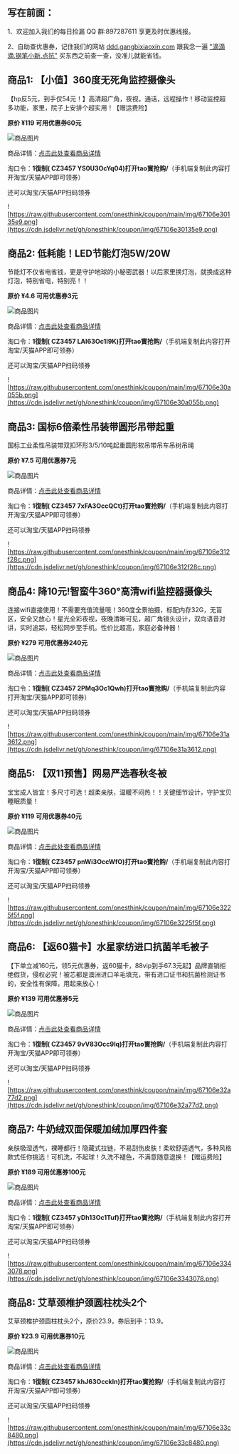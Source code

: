 ## 写在前面：

1、欢迎加入我们的每日捡漏 QQ 群:897287611 享更及时优惠线报。

2、自助查优惠券，记住我们的网站 [ddd.gangbixiaoxin.com](https://ddd.gangbixiaoxin.com) 跟我念一遍 ["滴滴滴.钢笔小新.点抗"](https://ddd.gangbixiaoxin.com) 买东西之前查一查，没准儿就能省钱。

## 商品1: 【小值】360度无死角监控摄像头

【hp反5元，到手仅54元！】高清超广角，夜视，通话，远程操作！移动监控超多功能，家里，院子上安排个超实用！【赠运费险】

**原价 ¥119 可用优惠券60元**

![商品图片](https://img.alicdn.com/i1/2216266279484/O1CN01Zr35N42JvjFCkeudh_!!2216266279484.png)

商品详情：[点击此处查看商品详情](https://s.click.taobao.com/t?e=m%3D2%26s%3Ds%2BcHNTDpkANw4vFB6t2Z2ueEDrYVVa64yK8Cckff7TVRAdhuF14FMZQsmHba1ajnlovu%2FCElQOvWbLW7uhxyboGvCrJWHk1%2FTyVl44vrPmd3miNKHWpinpVm%2FOAUUFw71qrpxiwMoCNxc1AtbZGVS9D941LpC6IC1P3GWNl5VdrNEPXytV9ALoS4zvCRUrquoyF83giXy5y2V1%2FjOpsUEC6%2FQXV782Fvxgaouge2N12rls3YwB34zNphxjZ8l8WFDGgNPqIZgqAbkJ5QxPS2Ci%2FKfJmqgrYAfWsUjZoD5RCBgv0bDtnbQrYT5drX0Nz0Dseal0NfMDXJpWvVCAyWdKJn5AyUbPoV&amp;union_lens=lensId:TAPI@1729130017@212b46e6_12b1_192982e33f7_9e57@01)

淘口令：**1復制( CZ3457 YS0U3OcYq04)打开tao寳抢购/**（手机端复制此内容打开淘宝/天猫APP即可领券）</p>

还可以淘宝/天猫APP扫码领券

![https://raw.githubusercontent.com/onesthink/coupon/main/img/67106e30135e9.png](https://cdn.jsdelivr.net/gh/onesthink/coupon/img/67106e30135e9.png)

## 商品2: 低耗能！LED节能灯泡5W/20W

节能灯不仅省电省钱，更是守护地球的小秘密武器！以后家里换灯泡，就换成这种灯泡，特别省电，特别亮！！

**原价 ¥4.6 可用优惠券3元**

![商品图片](https://img.alicdn.com/imgextra/i2/1871181447/O1CN01Gi1doo1MYm6JKOqjz_!!1871181447.jpg)

商品详情：[点击此处查看商品详情](https://s.click.taobao.com/t?e=m%3D2%26s%3DWBbQfqOz1zhw4vFB6t2Z2ueEDrYVVa64yK8Cckff7TVRAdhuF14FMXGh%2FDNF91jSJ1gyddu7kN%2FWbLW7uhxyboGvCrJWHk1%2FTyVl44vrPmd3miNKHWpinpVm%2FOAUUFw71qrpxiwMoCNxc1AtbZGVSxcmzWsuSGjlII%2F%2F1mbgO47NEPXytV9ALoS4zvCRUrquEBMXzFO8lg6HM1PvymBGFkc2AUcMEOPJQfMb88Xj9G46Ez%2B%2FLGmaUg5IwGOWTWFGUMFg%2B8nZGihTU1UpnLcQJ9kYvQZuIwx3oGeIQL4Fi9FDZ%2FGNTCH4OZbYYrxaBK23hgcbUccTft%2B228n1ngbVmA%3D%3D&amp;union_lens=lensId:TAPI@1729130020@21070768_12ce_192982e3d61_2473@01)

淘口令：**1復制( CZ3457 LAI63Oc1I9K)打开tao寳抢购/**（手机端复制此内容打开淘宝/天猫APP即可领券）</p>

还可以淘宝/天猫APP扫码领券

![https://raw.githubusercontent.com/onesthink/coupon/main/img/67106e30a055b.png](https://cdn.jsdelivr.net/gh/onesthink/coupon/img/67106e30a055b.png)

## 商品3: 国标6倍柔性吊装带圆形吊带起重

国标工业柔性吊装带双扣环形3/5/10吨起重圆形软吊带吊车吊树吊绳

**原价 ¥7.5 可用优惠券7元**

![商品图片](https://img.alicdn.com/bao/uploaded/i3/2207799908501/O1CN010tlrEH2CfVwCkZrRs_!!0-item_pic.jpg)

商品详情：[点击此处查看商品详情](https://s.click.taobao.com/t?e=m%3D2%26s%3DlInhpj2ADNBw4vFB6t2Z2ueEDrYVVa64yK8Cckff7TVRAdhuF14FMXGh%2FDNF91jS8sviUM61dt3WbLW7uhxyboGvCrJWHk1%2FTyVl44vrPmd3miNKHWpinpVm%2FOAUUFw71qrpxiwMoCNxc1AtbZGVS%2FpKWYNWEeHthi4eBk2qg2%2FNEPXytV9ALoS4zvCRUrqu4CjdFp7roI9wa0BzaAvR54lDJpqOQt3zvXeIaO7vL3KUbS4gV%2FEIg35VtXrcKG6pfVBSnRzJSzxTU1UpnLcQJ9kYvQZuIwx3oGeIQL4Fi9EtBOMsSGsn1g1qHmamN0nVhgcbUccTft%2B228n1ngbVmA%3D%3D&amp;union_lens=lensId:TAPI@1729130022@0b5e1429_136f_192982e46d6_8d93@01)

淘口令：**1復制( CZ3457 7xFA3OccQCt)打开tao寳抢购/**（手机端复制此内容打开淘宝/天猫APP即可领券）</p>

还可以淘宝/天猫APP扫码领券

![https://raw.githubusercontent.com/onesthink/coupon/main/img/67106e312f28c.png](https://cdn.jsdelivr.net/gh/onesthink/coupon/img/67106e312f28c.png)

## 商品4: 降10元!智蛮牛360°高清wifi监控器摄像头

连接wifi直接使用！不需要充值流量哦！360度全景拍摄，标配内存32G，无盲区，安全又放心！星光全彩夜视，夜晚清晰可见，超广角镜头设计，双向语音对讲，实时追踪，轻松同步至手机。性价比超高，家庭必备神器！

**原价 ¥279 可用优惠券240元**

![商品图片](https://img.alicdn.com/i1/2200827807654/O1CN01joHHWk26PaRC8BlcN_!!2200827807654.jpg)

商品详情：[点击此处查看商品详情](https://s.click.taobao.com/t?e=m%3D2%26s%3D9%2F6%2FSVUyDypw4vFB6t2Z2ueEDrYVVa64yK8Cckff7TVRAdhuF14FMXGh%2FDNF91jSxq3IhSJN6GTWbLW7uhxyboGvCrJWHk1%2FTyVl44vrPmd3miNKHWpinpVm%2FOAUUFw71qrpxiwMoCNxc1AtbZGVS7LKXsYg9wHS%2FfZcaZlFcd3NEPXytV9ALoS4zvCRUrqu7DVKqh2%2Fwpm7YfA1doOngy7M4ZIsAqgGVT42sgTqfw9KYTmn2cuiUjvmlgV4%2B7Js5bA7F%2FZt1IYbkJ5QxPS2Ci%2FKfJmqgrYAfWsUjZoD5RBNt4HZ6HiEl7Ok%2FfMBw52EDseal0NfMDXJpWvVCAyWdKJn5AyUbPoV&amp;union_lens=lensId:TAPI@1729130024@21666f14_12ed_192982e4ea4_d57d@01)

淘口令：**1復制( CZ3457 2PMq3Oc1Qwh)打开tao寳抢购/**（手机端复制此内容打开淘宝/天猫APP即可领券）</p>

还可以淘宝/天猫APP扫码领券

![https://raw.githubusercontent.com/onesthink/coupon/main/img/67106e31a3612.png](https://cdn.jsdelivr.net/gh/onesthink/coupon/img/67106e31a3612.png)

## 商品5: 【双11预售】网易严选春秋冬被

宝宝成人皆宜！多尺寸可选！超柔亲肤，温暖不闷热！！关键细节设计，守护宝贝睡眠质量！

**原价 ¥119 可用优惠券40元**

![商品图片](https://img.alicdn.com/i2/3192155289/O1CN01yUwNR31owPmE9oahY_!!3192155289.png)

商品详情：[点击此处查看商品详情](https://s.click.taobao.com/t?e=m%3D2%26s%3DHKZMJDW%2BjGdw4vFB6t2Z2ueEDrYVVa64XoO8tOebS%2BdRAdhuF14FMXGh%2FDNF91jS1aH1Hk3GeOjWbLW7uhxyboGvCrJWHk1%2FTyVl44vrPmd3miNKHWpinpVm%2FOAUUFw71qrpxiwMoCNxc1AtbZGVS3P0mNFrqdXXlweeXvehQXYLZMqoQW%2BfuKGzo1lVxIionrcWTtUhMxrECfR%2FUZXhM96HmJB3qrHhVDylh%2FsptvZwwL68%2Fa5lZNg92cmpE9ML%2BirIxiIqK%2BY4%2BfirBrx7mM7AMx9cWAx%2BEiM%2FlSG%2FbZTcXKshuznRSnl6B%2Fj1O7otU1NVKZy3ECfGDF1NzTQoPw%3D%3D&amp;union_lens=lensId:TAPI@1729130026@21666f14_12ed_192982e5627_d5e2@01)

淘口令：**1復制( CZ3457 pnWi3OccWfO)打开tao寳抢购/**（手机端复制此内容打开淘宝/天猫APP即可领券）</p>

还可以淘宝/天猫APP扫码领券

![https://raw.githubusercontent.com/onesthink/coupon/main/img/67106e3225f5f.png](https://cdn.jsdelivr.net/gh/onesthink/coupon/img/67106e3225f5f.png)

## 商品6: 【返60猫卡】水星家纺进口抗菌羊毛被子

【下单立减160元，领5元优惠券，返60猫卡，88vip到手67.3元起】品牌直销拒绝假货，侵权必究！被芯都是澳洲进口羊毛填充，带有进口证书和抗菌检测证书的，安全性有保障，用起来放心！

**原价 ¥139 可用优惠券5元**

![商品图片](https://img.alicdn.com/i3/725677994/O1CN01G42tq628vIrQHSe4H_!!725677994.jpg)

商品详情：[点击此处查看商品详情](https://s.click.taobao.com/t?e=m%3D2%26s%3D5g05pbjoNTVw4vFB6t2Z2ueEDrYVVa64yK8Cckff7TVRAdhuF14FMXGh%2FDNF91jSMMgx22UI05bWbLW7uhxyboGvCrJWHk1%2FTyVl44vrPmd3miNKHWpinpVm%2FOAUUFw71qrpxiwMoCNxc1AtbZGVSz1as9dE8xRAUY7hrUMeysSMHuv7RoNv0Q0jFsbsQ7KWtkX6%2BI67DL%2BP6Jb6%2BlNnuWgTQ4d%2BUovqHIEUk%2F97wtawys1g1PclcWK9lKe1uqiclbRMz6GTKAYZjQKfJ2UQf03O4wtQ3K90XH5t%2B8W%2BDyXJltjPQ%2Fns5ykDSd%2BFSjSiX0%2B3obhRTo5xKmPmpIKZsA%3D%3D&amp;union_lens=lensId:TAPI@1729130028@21666f14_12ed_192982e5ca0_d62f@01)

淘口令：**1復制( CZ3457 9vV83Occ9Iq)打开tao寳抢购/**（手机端复制此内容打开淘宝/天猫APP即可领券）</p>

还可以淘宝/天猫APP扫码领券

![https://raw.githubusercontent.com/onesthink/coupon/main/img/67106e32a77d2.png](https://cdn.jsdelivr.net/gh/onesthink/coupon/img/67106e32a77d2.png)

## 商品7: 牛奶绒双面保暖加绒加厚四件套

亲肤吸湿透气，裸睡都行！隐藏式拉链，不易刮伤皮肤！柔软舒适透气，多种风格款式任你挑选！可机洗，不起球！久洗不褪色，不满意随意退换！【赠运费险】

**原价 ¥189 可用优惠券100元**

![商品图片](https://img.alicdn.com/i2/2218629301599/O1CN0107dA6f1NgOIiXJcoN_!!2218629301599.jpg)

商品详情：[点击此处查看商品详情](https://s.click.taobao.com/t?e=m%3D2%26s%3DklH7F6X275Vw4vFB6t2Z2ueEDrYVVa64yK8Cckff7TVRAdhuF14FMXGh%2FDNF91jS79%2FTFaMDK6TWbLW7uhxyboGvCrJWHk1%2FTyVl44vrPmd3miNKHWpinpVm%2FOAUUFw71qrpxiwMoCNxc1AtbZGVS3OIRZRHD1nYuZb0pW1gm5PNEPXytV9ALoS4zvCRUrqu8HzoCE%2BoP9%2FJoeleAYFz3ffJHssGFM0yjFIC7Ieej1S1YTYXffUHdXmO%2FLZarIlXdZ3uWrRKb0VTU1UpnLcQJ9kYvQZuIwx3oGeIQL4Fi9Fp%2BPEX40phD4uHmGLIpZXDhgcbUccTft%2B228n1ngbVmA%3D%3D&amp;union_lens=lensId:TAPI@1729130029@2150931d_12a7_192982e631e_d64f@01)

淘口令：**1復制( CZ3457 yDh13Oc1Tuf)打开tao寳抢购/**（手机端复制此内容打开淘宝/天猫APP即可领券）</p>

还可以淘宝/天猫APP扫码领券

![https://raw.githubusercontent.com/onesthink/coupon/main/img/67106e3343078.png](https://cdn.jsdelivr.net/gh/onesthink/coupon/img/67106e3343078.png)

## 商品8: 艾草颈椎护颈圆柱枕头2个

艾草颈椎护颈圆柱枕头2个，原价23.9，券后到手：13.9。

**原价 ¥23.9 可用优惠券10元**

![商品图片](https://img.alicdn.com/i1/2217311609596/O1CN01MXKEFG2Kl1dlC2ALt_!!2217311609596.jpg)

商品详情：[点击此处查看商品详情](https://s.click.taobao.com/t?e=m%3D2%26s%3DXr9D5BdT0ydw4vFB6t2Z2ueEDrYVVa64yK8Cckff7TVRAdhuF14FMUwvcNKdoBUFRitN3%2FurF3zWbLW7uhxyboGvCrJWHk1%2FTyVl44vrPmd3miNKHWpinpVm%2FOAUUFw71qrpxiwMoCNxc1AtbZGVS0jgw46Ii%2FUwr9TWY3A3%2FtHNEPXytV9ALoS4zvCRUrquEBMXzFO8lg4KUhGw5ZWEkSiEfTiz5iLSp7%2B2KifQ%2FTxhB9nSNHdiPC2TqE7A3JOPgelzwHcxUlkbkJ5QxPS2Ci%2FKfJmqgrYAfWsUjZoD5RAHNNYAwn17L43uQVFn3aJ%2BDseal0NfMDXJpWvVCAyWdKJn5AyUbPoV&amp;union_lens=lensId:TAPI@1729130031@216622e7_12cd_192982e6a23_2399@01)

淘口令：**1復制( CZ3457 khJ63Occkln)打开tao寳抢购/**（手机端复制此内容打开淘宝/天猫APP即可领券）</p>

还可以淘宝/天猫APP扫码领券

![https://raw.githubusercontent.com/onesthink/coupon/main/img/67106e33c8480.png](https://cdn.jsdelivr.net/gh/onesthink/coupon/img/67106e33c8480.png)

